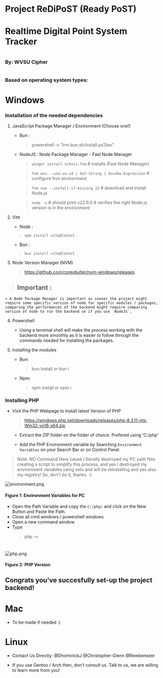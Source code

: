 
# Project ReDiPoST (Ready PoST)
# Realtime Digital Point System Tracker
#
### By: WVSU Cipher 
#

### Based on operating system types: 

# Windows
### Installation of the needed dependencies
1. JavaScript Package Manager / Environment (Choose one!)
    - Bun : 
        > powershell -c "irm bun.sh/install.ps1|iex"
    - NodeJS : Node Package Manager - Fast Node Manager
        > `winget install Schniz.fnm` # installs (Fast Node Manager)

        > `fnm env --use-on-cd | Out-String | Invoke-Expression` # configure fnm environment

        > `fnm use --install-if-missing 22` # download and install Node.js

        > `node -v` # should print v22.9.0 # verifies the right Node.js version is in the environment
2. Vite
    - Node : 
    > `npm install vite@latest`
    - Bun  : 
    > `bun install vite@latest`

3. Node Version Manager (NVM) 
    > https://github.com/coreybutler/nvm-windows/releases 
        
> ## Important : 
    > A Node Package Manager is important as sooner the project might require some specific version of node for specific modules / packages, comparing the performances of the backend might require comparing version of node to run the backend on if you use `NodeJS`.

4. Powershell
    - Using a terminal shell will make the process working with the backend more smoothly as it is easier to follow through the commands needed for installing the packages.

5. Installing the modules 
    - Bun: 
        > bun install or bun i
    - Npm: 
        > npm install or npm i 

### Installing PHP
- Visit the PHP Webpage to Install latest Version of PHP
    > https://windows.php.net/downloads/releases/php-8.3.11-nts-Win32-vs16-x64.zip

    - Extract the ZIP folder on the folder of choice. Prefered using 'C:/php'

    - Add the PHP Environment variable by Searching `Environment Variables` on your Search Bar or on Control Panel 
> Note: NO Command Here cause I literally destroyed my PC path files creating a script to simplify this process, and yes I destroyed my environment variables using setx and will be reinstalling and yes also my registry! So, don't do it, thanks. :)

![environment.png](./documentation/img/environment.png)
#### Figure 1: Environment Variables for PC 

- Open the Path Variable and copy the `C:/php/` and click on the New Button and Paste the Path. 
- Close all cmd windows / powershell windows
- Open a new command window
- Type 
    > php -v 
#
![php.png](./documentation/img/php.png)
#### Figure 2: PHP Version

## Congrats you've succesfully set-up the project backend! 

# Mac

- To be made if needed :)

# Linux 

- Contact Us Directly: @DhominickJ @Christopher-Glenn @Reiebenezer 

- If you use Gentoo / Arch then, don't consult us. Talk to us, we are willing to learn more from you!



